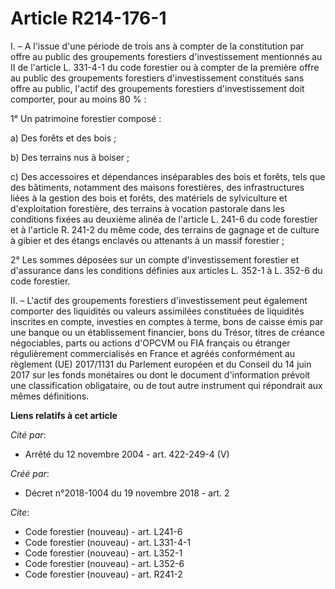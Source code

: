 # Article R214-176-1

I. – A l'issue d'une période de trois ans à compter de la constitution par offre au public des groupements forestiers
d'investissement mentionnés au  II de l'article L. 331-4-1 du code forestier  ou à compter de la première offre au public des
groupements forestiers d'investissement constitués sans offre au public, l'actif des groupements forestiers d'investissement
doit comporter, pour au moins 80 % : 

1° Un patrimoine forestier composé : 

a) Des forêts et des bois ; 

b) Des terrains nus à boiser ; 

c) Des accessoires et dépendances inséparables des bois et forêts, tels que des bâtiments, notamment des maisons forestières,
des infrastructures liées à la gestion des bois et forêts, des matériels de sylviculture et d'exploitation forestière, des
terrains à vocation pastorale dans les conditions fixées au  deuxième alinéa de l'article L. 241-6 du code forestier  et à
l'article R. 241-2 du même code, des terrains de gagnage et de culture à gibier et des étangs enclavés ou attenants à un
massif forestier ; 

2° Les sommes déposées sur un compte d'investissement forestier et d'assurance dans les conditions définies aux articles L.
352-1 à L. 352-6 du code forestier. 

II. – L'actif des groupements forestiers d'investissement peut également comporter des liquidités ou valeurs assimilées
constituées de liquidités inscrites en compte, investies en comptes à terme, bons de caisse émis par une banque ou un
établissement financier, bons du Trésor, titres de créance négociables, parts ou actions d'OPCVM ou FIA français ou étranger
régulièrement commercialisés en France et agréés conformément au règlement (UE) 2017/1131 du Parlement européen et du Conseil
du 14 juin 2017 sur les fonds monétaires ou dont le document d'information prévoit une classification obligataire, ou de tout
autre instrument qui répondrait aux mêmes définitions.

**Liens relatifs à cet article**

_Cité par_:

  - Arrêté du 12 novembre 2004 - art. 422-249-4 (V)

_Créé par_:

  - Décret n°2018-1004 du 19 novembre 2018 - art. 2

_Cite_:

  - Code forestier (nouveau) - art. L241-6
  - Code forestier (nouveau) - art. L331-4-1
  - Code forestier (nouveau) - art. L352-1
  - Code forestier (nouveau) - art. L352-6
  - Code forestier (nouveau) - art. R241-2
